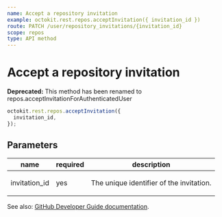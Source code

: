 ```yaml
---
name: Accept a repository invitation
example: octokit.rest.repos.acceptInvitation({ invitation_id })
route: PATCH /user/repository_invitations/{invitation_id}
scope: repos
type: API method
---
```


# Accept a repository invitation

**Deprecated:** This method has been renamed to repos.acceptInvitationForAuthenticatedUser

```js
octokit.rest.repos.acceptInvitation({
  invitation_id,
});
```

## Parameters

<table>
  <thead>
    <tr>
      <th>name</th>
      <th>required</th>
      <th>description</th>
    </tr>
  </thead>
  <tbody>
    <tr><td>invitation_id</td><td>yes</td><td>

The unique identifier of the invitation.

</td></tr>
  </tbody>
</table>

See also: [GitHub Developer Guide documentation](https://docs.github.com/enterprise-cloud@latest//rest/collaborators/invitations#accept-a-repository-invitation).
